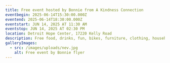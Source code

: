 ```yaml
---
title: Free event hosted by Bonnie from A Kindness Connection
eventbegin: 2025-06-14T15:30:00.000Z
eventend: 2025-06-14T18:30:00.000Z
eventstart: JUN 14, 2025 AT 11:30 AM
eventstop: JUN 14, 2025 AT 02:30 PM
location: Detroit Hope Center, 17220 Kelly Road
description: Free food, drinks, fun, bikes, furniture, clothing, household items
galleryImages:
  - src: /images/uploads/nev.jpg
    alt: Free event by Bonnie flyer
---
```

